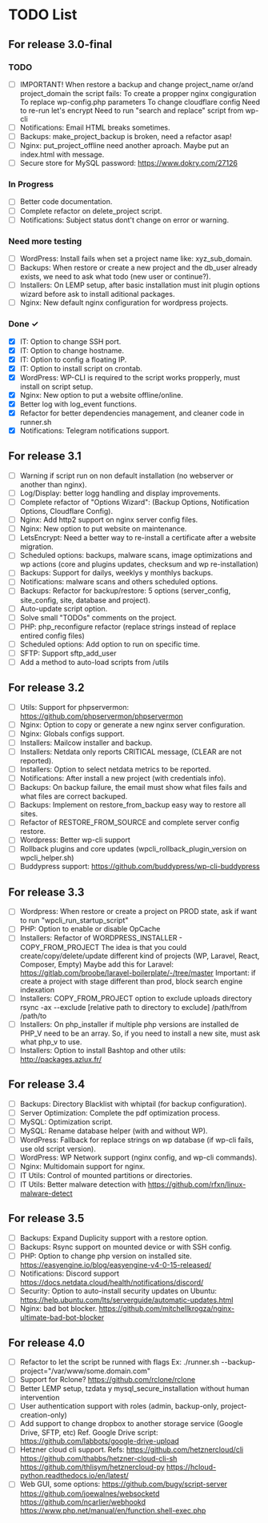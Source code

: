 # TODO List

## For release 3.0-final

### TODO

- [ ] IMPORTANT! When restore a backup and change project_name or/and project_domain the script fails:
        To create a propper nginx congiguration
        To replace wp-config.php parameters
        To change cloudflare config
        Need to re-run let's encrypt
        Need to run "search and replace" script from wp-cli
- [ ] Notifications: Email HTML breaks sometimes.
- [ ] Backups: make_project_backup is broken, need a refactor asap!
- [ ] Nginx: put_project_offline need another aproach. Maybe put an index.html with message.
- [ ] Secure store for MySQL password: https://www.dokry.com/27126

### In Progress

- [ ] Better code documentation.
- [ ] Complete refactor on delete_project script.
- [ ] Notifications: Subject status dont't change on error or warning.

### Need more testing
- [ ] WordPress: Install fails when set a project name like: xyz_sub_domain.
- [ ] Backups: When restore or create a new project and the db_user already exists, we need to ask what todo (new user or continue?).
- [ ] Installers: On LEMP setup, after basic installation must init plugin options wizard before ask to install aditional packages.
- [ ] Nginx: New default nginx configuration for wordpress projects.

### Done ✓

- [x] IT: Option to change SSH port.
- [x] IT: Option to change hostname.
- [x] IT: Option to config a floating IP.
- [x] IT: Option to install script on crontab.
- [x] WordPress: WP-CLI is required to the script works propperly, must install on script setup.
- [x] Nginx: New option to put a website offline/online.
- [x] Better log with log_event functions.
- [x] Refactor for better dependencies management, and cleaner code in runner.sh
- [x] Notifications: Telegram notifications support.

## For release 3.1
- [ ] Warning if script run on non default installation (no webserver or another than nginx).
- [ ] Log/Display: better logg handling and display improvements.
- [ ] Complete refactor of "Options Wizard": (Backup Options, Notification Options, Cloudflare Config).
- [ ] Nginx: Add http2 support on nginx server config files.
- [ ] Nginx: New option to put website on maintenance.
- [ ] LetsEncrypt: Need a better way to re-install a certificate after a website migration.
- [ ] Scheduled options: backups, malware scans, image optimizations and wp actions (core and plugins updates, checksum and wp re-installation)
- [ ] Backups: Support for dailys, weeklys y monthlys backups.
- [ ] Notifications: malware scans and others scheduled options.
- [ ] Backups: Refactor for backup/restore: 5 options (server_config, site_config, site, database and project).
- [ ] Auto-update script option.
- [ ] Solve small "TODOs" comments on the project.
- [ ] PHP: php_reconfigure refactor (replace strings instead of replace entired config files)
- [ ] Scheduled options: Add option to run on specific time.
- [ ] SFTP: Support sftp_add_user
- [ ] Add a method to auto-load scripts from /utils

## For release 3.2

- [ ] Utils: Support for phpservermon: https://github.com/phpservermon/phpservermon
- [ ] Nginx: Option to copy or generate a new nginx server configuration.
- [ ] Nginx: Globals configs support.
- [ ] Installers: Mailcow installer and backup.
- [ ] Installers: Netdata only reports CRITICAL message, (CLEAR are not reported).
- [ ] Installers: Option to select netdata metrics to be reported.
- [ ] Notifications: After install a new project (with credentials info).
- [ ] Backups: On backup failure, the email must show what files fails and what files are correct backuped.
- [ ] Backups: Implement on restore_from_backup easy way to restore all sites.
- [ ] Refactor of RESTORE_FROM_SOURCE and complete server config restore.
- [ ] Wordpress: Better wp-cli support 
 - [ ] Rollback plugins and core updates (wpcli_rollback_plugin_version on wpcli_helper.sh)
 - [ ] Buddypress support: https://github.com/buddypress/wp-cli-buddypress

## For release 3.3

- [ ] Wordpress: When restore or create a project on PROD state, ask if want to run "wpcli_run_startup_script"
- [ ] PHP: Option to enable or disable OpCache
- [ ] Installers: Refactor of WORDPRESS_INSTALLER - COPY_FROM_PROJECT
        The idea is that you could create/copy/delete/update different kind of projects (WP, Laravel, React, Composer, Empty)
        Maybe add this for Laravel: https://gitlab.com/broobe/laravel-boilerplate/-/tree/master
        Important: if create a project with stage different than prod, block search engine indexation
- [ ] Installers: COPY_FROM_PROJECT option to exclude uploads directory
        rsync -ax --exclude [relative path to directory to exclude] /path/from /path/to
- [ ] Installers: On php_installer if multiple php versions are installed de PHP_V need to be an array.
        So, if you need to install a new site, must ask what php_v to use.
- [ ] Installers: Option to install Bashtop and other utils: http://packages.azlux.fr/

## For release 3.4

- [ ] Backups: Directory Blacklist with whiptail (for backup configuration).
- [ ] Server Optimization: Complete the pdf optimization process.
- [ ] MySQL: Optimization script.
- [ ] MySQL: Rename database helper (with and without WP).
- [ ] WordPress: Fallback for replace strings on wp database (if wp-cli fails, use old script version).
- [ ] WordPress: WP Network support (nginx config, and wp-cli commands).
- [ ] Nginx: Multidomain support for nginx.
- [ ] IT Utils: Control of mounted partitions or directories.
- [ ] IT Utils: Better malware detection with https://github.com/rfxn/linux-malware-detect

## For release 3.5

- [ ] Backups: Expand Duplicity support with a restore option.
- [ ] Backups: Rsync support on mounted device or with SSH config.
- [ ] PHP: Option to change php version on installed site.
        https://easyengine.io/blog/easyengine-v4-0-15-released/
- [ ] Notifications: Discord support
        https://docs.netdata.cloud/health/notifications/discord/
- [ ] Security: Option to auto-install security updates on Ubuntu: 
        https://help.ubuntu.com/lts/serverguide/automatic-updates.html
- [ ] Nginx: bad bot blocker.
        https://github.com/mitchellkrogza/nginx-ultimate-bad-bot-blocker

## For release 4.0

- [ ] Refactor to let the script be runned with flags
        Ex: ./runner.sh --backup-project="/var/www/some.domain.com"
- [ ] Support for Rclone? https://github.com/rclone/rclone
- [ ] Better LEMP setup, tzdata y mysql_secure_installation without human intervention
- [ ] User authentication support with roles (admin, backup-only, project-creation-only)
- [ ] Add support to change dropbox to another storage service (Google Drive, SFTP, etc)
        Ref. Google Drive script: https://github.com/labbots/google-drive-upload
- [ ] Hetzner cloud cli support. Refs:
        https://github.com/hetznercloud/cli
        https://github.com/thabbs/hetzner-cloud-cli-sh
        https://github.com/thlisym/hetznercloud-py
        https://hcloud-python.readthedocs.io/en/latest/
- [ ] Web GUI, some options:
        https://github.com/bugy/script-server
        https://github.com/joewalnes/websocketd
        https://github.com/ncarlier/webhookd
        https://www.php.net/manual/en/function.shell-exec.php
